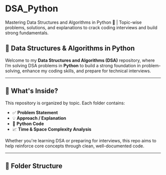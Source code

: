# DSA_Python
Mastering Data Structures and Algorithms in Python 🐍 | Topic-wise problems, solutions, and explanations to crack coding interviews and build strong fundamentals.

## 🐍 Data Structures & Algorithms in Python

Welcome to my **Data Structures and Algorithms (DSA)** repository, where I’m solving DSA problems in **Python** to build a strong foundation in problem-solving, enhance my coding skills, and prepare for technical interviews.

---

## 🚀 What's Inside?

This repository is organized by topic. Each folder contains:

- ✅ **Problem Statement**
- 💡 **Approach / Explanation**
- 🧪 **Python Code**
- 📈 **Time & Space Complexity Analysis**

Whether you're learning DSA or preparing for interviews, this repo aims to help reinforce core concepts through clean, well-documented code.

---

## 📁 Folder Structure

